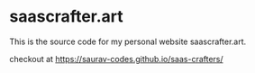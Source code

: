 # saascrafter.art

This is the source code for my personal website saascrafter.art.

checkout at https://saurav-codes.github.io/saas-crafters/
